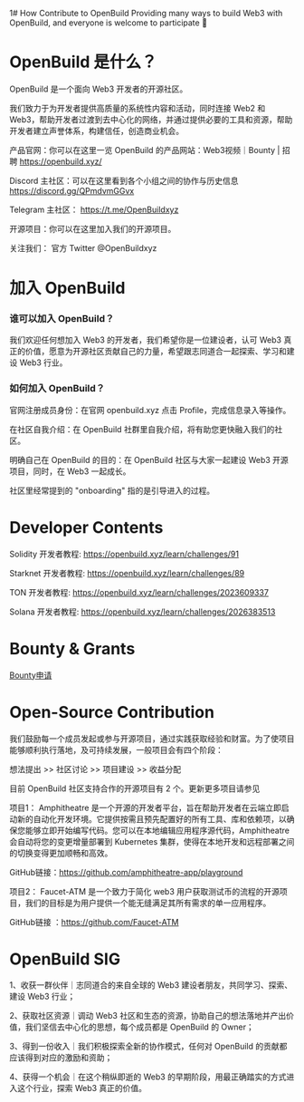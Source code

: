 1# How Contribute to OpenBuild
Providing many ways to build Web3 with OpenBuild, and everyone is welcome to participate 🤝

# OpenBuild 是什么？

OpenBuild 是一个面向 Web3 开发者的开源社区。

我们致力于为开发者提供高质量的系统性内容和活动，同时连接 Web2 和 Web3，帮助开发者过渡到去中心化的网络，并通过提供必要的工具和资源，帮助开发者建立声誉体系，构建信任，创造商业机会。

产品官网：你可以在这里一览 OpenBuild 的产品网站：Web3视频｜Bounty | 招聘  https://openbuild.xyz/ 

Discord 主社区：可以在这里看到各个小组之间的协作与历史信息
https://discord.gg/QPmdvmGGvx

Telegram 主社区：
https://t.me/OpenBuildxyz

开源项目：你可以在这里加入我们的开源项目。

关注我们：
官方 Twitter @OpenBuildxyz




# 加入  OpenBuild


### 谁可以加入 OpenBuild？


我们欢迎任何想加入 Web3 的开发者，我们希望你是一位建设者，认可 Web3 真正的价值，愿意为开源社区贡献自己的力量，希望跟志同道合一起探索、学习和建设 Web3 行业。


### 如何加入 OpenBuild？        

官网注册成员身份：在官网 openbuild.xyz 点击 Profile，完成信息录入等操作。 

在社区自我介绍：在 OpenBuild 社群里自我介绍，将有助您更快融入我们的社区。

明确自己在 OpenBuild 的目的：在 OpenBuild 社区与大家一起建设 Web3 开源项目，同时，在 Web3 一起成长。


社区里经常提到的 "onboarding" 指的是引导进入的过程。



# Developer Contents

Solidity 开发者教程: https://openbuild.xyz/learn/challenges/91

Starknet 开发者教程: https://openbuild.xyz/learn/challenges/89

TON 开发者教程: https://openbuild.xyz/learn/challenges/2023609337

Solana 开发者教程: https://openbuild.xyz/learn/challenges/2026383513

# Bounty & Grants

[Bounty申请](https://openbuild.xyz/bounties)

# Open-Source Contribution

我们鼓励每一个成员发起或参与开源项目，通过实践获取经验和财富。为了使项目能够顺利执行落地，及可持续发展，一般项目会有四个阶段：

想法提出 >> 社区讨论 >> 项目建设 >> 收益分配

目前 OpenBuild 社区支持合作的开源项目有 2 个。更新更多项目请参见

项目1：
Amphitheatre 是一个开源的开发者平台，旨在帮助开发者在云端立即启动新的自动化开发环境。它提供按需且预先配置好的所有工具、库和依赖项，以确保您能够立即开始编写代码。您可以在本地编辑应用程序源代码，Amphitheatre 会自动将您的变更增量部署到 Kubernetes 集群，使得在本地开发和远程部署之间的切换变得更加顺畅和高效。

GitHub链接：https://github.com/amphitheatre-app/playground

项目2：
Faucet-ATM 是一个致力于简化 web3 用户获取测试币的流程的开源项目，我们的目标是为用户提供一个能无缝满足其所有需求的单一应用程序。

GitHub链接 ：https://github.com/Faucet-ATM

# OpenBuild SIG

1、收获一群伙伴｜志同道合的来自全球的 Web3 建设者朋友，共同学习、探索、建设 Web3 行业；

2、获取社区资源｜调动 Web3 社区和生态的资源，协助自己的想法落地并产出价值，我们坚信去中心化的思想，每个成员都是 OpenBuild 的 Owner；

3、得到一份收入｜我们积极探索全新的协作模式，任何对 OpenBuild 的贡献都应该得到对应的激励和资助；

4、获得一个机会｜在这个稍纵即逝的 Web3 的早期阶段，用最正确踏实的方式进入这个行业，探索 Web3 真正的价值。
